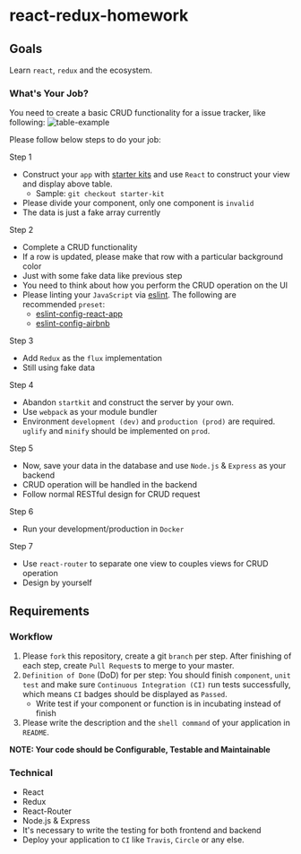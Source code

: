 # react-redux-homework

## Goals
Learn `react`, `redux` and the ecosystem.

### What's Your Job?
You need to create a basic CRUD functionality for a issue tracker, like following:
![table-example](http://i.imgur.com/tyecoP9.png)

Please follow below steps to do your job:   

Step 1
  * Construct your `app` with [starter kits](https://reactjs.org/community/starter-kits.html) and use `React` to construct your view and display above table.
    * Sample: `git checkout starter-kit`
  * Please divide your component, only one component is `invalid`
  * The data is just a fake array currently

Step 2
  * Complete a CRUD functionality
  * If a row is updated, please make that row with a particular background color
  * Just with some fake data like previous step
  * You need to think about how you perform the CRUD operation on the UI
  * Please linting your `JavaScript` via [eslint](https://eslint.org/). The following are recommended `preset`:
    * [eslint-config-react-app](https://github.com/facebook/create-react-app/tree/master/packages/eslint-config-react-app)
    * [eslint-config-airbnb](https://github.com/airbnb/javascript/tree/master/packages/eslint-config-airbnb)

Step 3
  * Add `Redux` as the `flux` implementation
  * Still using fake data

Step 4
  * Abandon `startkit` and construct the server by your own.
  * Use `webpack` as your module bundler
  * Environment `development (dev)` and `production (prod)` are required. `uglify` and `minify` should be implemented on `prod`.

Step 5
  * Now, save your data in the database and use `Node.js` & `Express` as your backend
  * CRUD operation will be handled in the backend
  * Follow normal RESTful design for CRUD request

Step 6
  * Run your development/production in `Docker`

Step 7
  * Use `react-router` to separate one view to couples views for CRUD operation
  * Design by yourself

## Requirements

### Workflow
1. Please `fork` this repository, create a git `branch` per step. After finishing of each step, create `Pull Request`s to merge to your master.
2. `Definition of Done` (DoD) for per step: You should finish `component`, `unit test` and make sure `Continuous Integration (CI)` run tests successfully, which means `CI` badges should be displayed as `Passed`.
   * Write test if your component or function is in incubating instead of finish
3. Please write the description and the `shell command` of your application in `README`.

**NOTE: Your code should be Configurable, Testable and Maintainable**

### Technical
* React
* Redux
* React-Router
* Node.js & Express
* It's necessary to write the testing for both frontend and backend
* Deploy your application to `CI` like `Travis`, `Circle` or any else.

